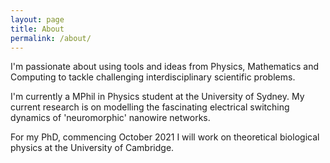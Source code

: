 ```yaml
---
layout: page
title: About
permalink: /about/
---
```


I'm passionate about using tools and ideas from Physics, Mathematics and Computing to tackle challenging interdisciplinary scientific problems.

I'm currently a MPhil in Physics student at the University of Sydney. My current research is on modelling the fascinating electrical switching dynamics of 'neuromorphic' nanowire networks.

For my PhD, commencing October 2021 I will work on theoretical biological physics at the University of Cambridge.

